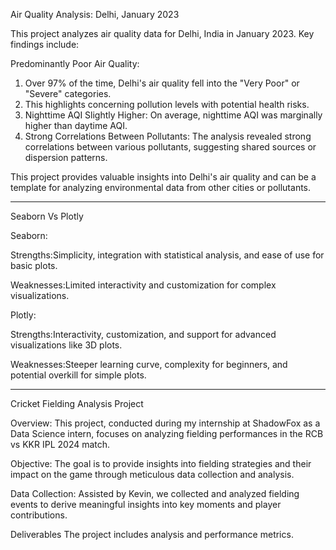 Air Quality Analysis: Delhi, January 2023

This project analyzes air quality data for Delhi, India in January 2023. Key findings include:

Predominantly Poor Air Quality:

1. Over 97% of the time, Delhi's air quality fell into the "Very Poor" or "Severe" categories.
2. This highlights concerning pollution levels with potential health risks.
3. Nighttime AQI Slightly Higher: On average, nighttime AQI was marginally higher than daytime AQI.
4. Strong Correlations Between Pollutants: The analysis revealed strong correlations between various pollutants, suggesting shared sources or dispersion patterns.

This project provides valuable insights into Delhi's air quality and can be a template for analyzing environmental data from other cities or pollutants.

----------------------------------------------------------------------------------------------------------------------------------------------

Seaborn Vs Plotly

Seaborn:

Strengths:Simplicity, integration with statistical analysis, and ease of use for basic plots.

Weaknesses:Limited interactivity and customization for complex visualizations.

Plotly:

Strengths:Interactivity, customization, and support for advanced visualizations like 3D plots.

Weaknesses:Steeper learning curve, complexity for beginners, and potential overkill for simple plots.

------------------------------------------------------------------------------------------------------------------------------------------------

Cricket Fielding Analysis Project

Overview:
This project, conducted during my internship at ShadowFox as a Data Science intern, focuses on analyzing fielding performances in the RCB vs KKR IPL 2024 match.

Objective:
The goal is to provide insights into fielding strategies and their impact on the game through meticulous data collection and analysis.

Data Collection:
Assisted by Kevin, we collected and analyzed fielding events to derive meaningful insights into key moments and player contributions.

Deliverables
The project includes analysis and performance metrics.

